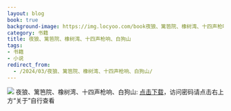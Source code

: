 ```yaml
---
layout: blog
book: true
background-image: https://img.locyoo.com/book夜狼、篱笆院、橡树湾、十四声枪响、白狗山.jpg
category: 书籍
title: 夜狼、篱笆院、橡树湾、十四声枪响、白狗山
tags:
- 书籍
- 小说
redirect_from:
  - /2024/03/夜狼、篱笆院、橡树湾、十四声枪响、白狗山/
---
```

![](https://img.locyoo.com/book夜狼、篱笆院、橡树湾、十四声枪响、白狗山.jpg)
夜狼、篱笆院、橡树湾、十四声枪响、白狗山: <a name = "ref1" href="https://url18.ctfile.com/f/50983618-1380049363-7e080b?p=3619">点击下载</a>，访问密码请点击右上方“关于”自行查看